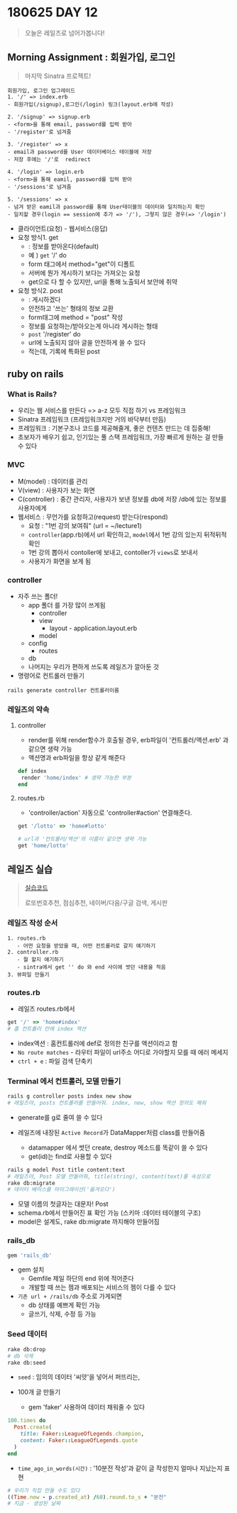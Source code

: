 # 180625 DAY 12

> 오늘은 레일즈로 넘어가봅니다!

## Morning Assignment : 회원가입, 로그인

> 마지막 Sinatra 프로젝트!

```
회원가입, 로그인 업그레이드
1. '/' => index.erb
- 회원가입(/signup),로그인(/login) 링크(layout.erb에 작성)

2. '/signup' => signup.erb
- <form>을 통해 email, password를 입력 받아
- '/register'로 넘겨줌

3. '/register' => x
- email과 password를 User 데이터베이스 테이블에 저장
- 저장 후에는 '/'로  redirect

4. '/login' => login.erb
- <form>을 통해 eamil, password를 입력 받아
- '/sessions'로 넘겨줌

5. '/sessions' => x
- 넘겨 받은 eamil과 password를 통해 User테이블의 데이터와 일치하는지 확인
- 일치할 경우(login == session에 추가 => '/'), 그렇지 않은 경우(=> '/login')
```

* 클라이언트(요청) - 웹서비스(응답)
* 요청 방식1. get 
  * : 정보를 받아온다(default)
  * 예 ) `get` '/' do
  * form 태그에서 method="get"이 디폴트
  * 서버에 뭔가 게시하기 보다는 가져오는 요청
  * get으로 다 할 수 있지만, url을 통해 노출되서 보안에 취약
* 요청 방식2. post 
  * : 게시하겠다
  * 안전하고 '쓰는' 형태의 정보 교환
  * form태그에 method = "post" 작성
  * 정보를 요청하는/받아오는게 아니라 게시하는 형태
  * `post` '/register' do
  * url에 노출되지 않아 글을 안전하게 쓸 수 있다
  * 적는데, 기록에 특화된 post

## ruby on rails

### What is Rails?

* 우리는 웹 서비스를 만든다 => a-z 모두 직접 하기 vs 프레임워크
* Sinatra 프레임워크 (프레임워크지만 거의 바닥부터 만듬)
* 프레임워크 : 기본구조나 코드를 제공해줄게, 좋은 컨텐츠 만드는 데 집중해!
* 초보자가 배우기 쉽고, 인기있는 풀 스택 프레임워크, 가장 빠르게 원하는 걸 만들 수 있다

### MVC

* M(model) : 데이터를 관리
* V(view) : 사용자가 보는 화면
* C(controller) : 중간 관리자, 사용자가 보낸 정보를 db에 저장 /db에 있는 정보를 사용자에게
* 웹서비스 : 무언가를 요청하고(request) 받는다(respond)
  * 요청 : "1번 강의 보여줘" (url = ~/lecture1)
  * `controller`(app.rb)에서 url 확인하고, `model`에서 1번 강의 있는지 뒤적뒤적 확인
  * 1번 강의 뽑아서 contoller에 보내고, contoller가 `views`로 보내서
  * 사용자가 화면을 보게 됨

### controller

* 자주 쓰는 폴더!
  * app 폴더 를 가장 많이 쓰게됨
    * controller
    * view
      * layout - application.layout.erb
    * model
  * config
    * routes
  * db
  * 나머지는 우리가 편하게 쓰도록 레일즈가 깔아둔 것
* 명령어로 컨트롤러 만들기

```
rails generate controller 컨트롤러이름
```

### 레일즈의 약속

1. controller

   - render를 위해 render함수가 호출될 경우, erb파일이 '컨트롤러/액션.erb' 과 같으면  생략 가능
   - 액션명과 erb파일을 항상 같게 해준다

   ```ruby
   def index
   	render 'home/index' # 생략 가능한 부분
   end
   ```

2. routes.rb

   - 'controller/action' 자동으로 'controller#action' 연결해준다.

   ```ruby
   get '/lotto' => 'home#lotto'
   
   # url과 '컨트롤러/액션'의 이름이 같으면 생략 가능
   get 'home/lotto'
   ```



## 레일즈 실습

> [실습코드]('https://ide.c9.io/djohnkang/hello')
>
> 로또번호추천, 점심추천, 네이버/다음/구글 검색, 게시판

### 레일즈 작성 순서

```
1. routes.rb 
   - 어떤 요청을 받았을 때, 어떤 컨트롤러로 갈지 얘기하기
2. controller.rb
   - 뭘 할지 얘기하기
   - sintra에서 get '' do 와 end 사이에 썻던 내용을 적음
3. 뷰파일 만들기
```

### routes.rb

* 레일즈 routes.rb에서

```ruby
get '/' => 'home#index' 
# 홈 컨트롤러 안에 index 액션
```

* index액션 : 홈컨트롤러에 def로 정의한 친구를 액션이라고 함
* `No route matches`  - 라우터 파일이 url주소 어디로 가야할지 모를 때 에러 메세지
* `ctrl + e` : 파일 검색 단축키

### Terminal 에서 컨트롤러, 모델 만들기

```sh
rails g controller posts index new show
# 레일즈야, posts 컨트롤러를 만들어줘. index, new, show 액션 정의도 해줘
```

* generate를 g로 줄여 쓸 수 있다

* 레일즈에 내장된 `Active Record`가 DataMapper처럼 class를 만들어줌
  * datamapper 에서 썻던 create, destroy 메소드를 똑같이 쓸 수 있다
  * get(id)는 find로 사용할 수 있다

```sh
rails g model Post title content:text
# 레일즈야, Post 모델 만들어줘, title(string), content(text)를 속성으로
rake db:migrate
# 데이터 베이스를 마이그레이션('옮겨오다')
```

* 모델 이름의 첫글자는 대문자! Post
* schema.rb에서 만들어진 표 확인 가능 (스키마 :데이터 테이블의 구조)
* model은 설계도, rake db:migrate 까지해야 만들어짐

### rails_db

```ruby
gem 'rails_db'
```

* gem 설치
  * Gemfile 제일 하단의 end 위에 적어준다
  * 개발할 때 쓰는 젬과 배포되는 서비스의 젬이 다를 수 있다
* `기존 url + /rails/db` 주소로 가게되면 
  * db 상태를 예쁘게 확인 가능
  * 글쓰기, 삭제, 수정 등 가능

### Seed 데이터

```sh
rake db:drop
# db 삭제
rake db:seed
```

* `seed` : 임의의 데이터 '씨앗'을 넣어서 퍼뜨리는, 

* 100개 글 만들기
  * gem 'faker' 사용하여 데이터 채워줄 수 있다

```ruby
100.times do
  Post.create(
    title: Faker::LeagueOfLegends.champion,
    content: Faker::LeagueOfLegends.quote
  )
end
```

* `time_ago_in_words(시간)` : '10분전 작성'과 같이 글 작성한지 얼마나 지났는지 표현

```ruby
# 우리가 직접 만들 수도 있다
((Time.now - p.created_at) /60).round.to_s + "분전"
# 지금 - 생성된 날짜
```
